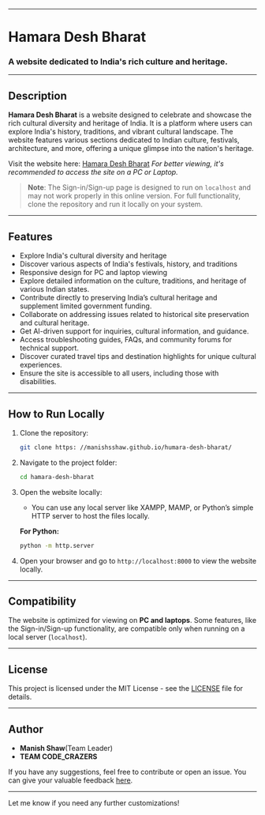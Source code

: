 
---

# Hamara Desh Bharat

### A website dedicated to India's rich culture and heritage.

---

## Description

**Hamara Desh Bharat** is a website designed to celebrate and showcase the rich cultural diversity and heritage of India. It is a platform where users can explore India's history, traditions, and vibrant cultural landscape. The website features various sections dedicated to Indian culture, festivals, architecture, and more, offering a unique glimpse into the nation's heritage.

Visit the website here: [Hamara Desh Bharat](https://manishsshaw.github.io/humara-desh-bharat/)
*For better viewing, it's recommended to access the site on a PC or Laptop.*

> **Note**: The Sign-in/Sign-up page is designed to run on `localhost` and may not work properly in this online version. For full functionality, clone the repository and run it locally on your system.

---

## Features

- Explore India's cultural diversity and heritage
- Discover various aspects of India's festivals, history, and traditions
- Responsive design for PC and laptop viewing
- Explore detailed information on the culture, traditions, and heritage of various Indian states.
- Contribute directly to preserving India’s cultural heritage and supplement limited government funding.
- Collaborate on addressing issues related to historical site preservation and cultural heritage.
- Get AI-driven support for inquiries, cultural information, and guidance.
- Access troubleshooting guides, FAQs, and community forums for technical support.
- Discover curated travel tips and destination highlights for unique cultural experiences.
- Ensure the site is accessible to all users, including those with disabilities.







---

## How to Run Locally

1. Clone the repository:
   ```bash
   git clone https: //manishsshaw.github.io/humara-desh-bharat/
   ```

2. Navigate to the project folder:
   ```bash
   cd hamara-desh-bharat
   ```

3. Open the website locally:
   - You can use any local server like XAMPP, MAMP, or Python’s simple HTTP server to host the files locally.

   **For Python:**
   ```bash
   python -m http.server
   ```

4. Open your browser and go to `http://localhost:8000` to view the website locally.

---

## Compatibility

The website is optimized for viewing on **PC and laptops**. Some features, like the Sign-in/Sign-up functionality, are compatible only when running on a local server (`localhost`).

---

## License

This project is licensed under the MIT License - see the [LICENSE](LICENSE) file for details.

---

## Author

- **Manish Shaw**(Team Leader)
- **TEAM CODE_CRAZERS**

If you have any suggestions, feel free to contribute or open an issue.
You can give your valuable feedback [here](https://docs.google.com/forms/d/1YOFRGJbMOmrM2jIECULnypCMyMf8LpauKL_-OE4woe8/edit?ts=66e83577).

---

Let me know if you need any further customizations!
